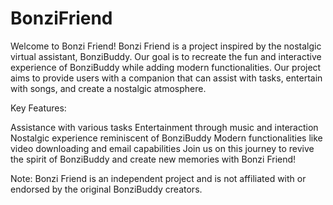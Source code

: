 # BonziFriend
Welcome to Bonzi Friend!
Bonzi Friend is a project inspired by the nostalgic virtual assistant, BonziBuddy. Our goal is to recreate the fun and interactive experience of BonziBuddy while adding modern functionalities. Our project aims to provide users with a companion that can assist with tasks, entertain with songs, and create a nostalgic atmosphere.

Key Features:

Assistance with various tasks
Entertainment through music and interaction
Nostalgic experience reminiscent of BonziBuddy
Modern functionalities like video downloading and email capabilities
Join us on this journey to revive the spirit of BonziBuddy and create new memories with Bonzi Friend!

Note: Bonzi Friend is an independent project and is not affiliated with or endorsed by the original BonziBuddy creators.
